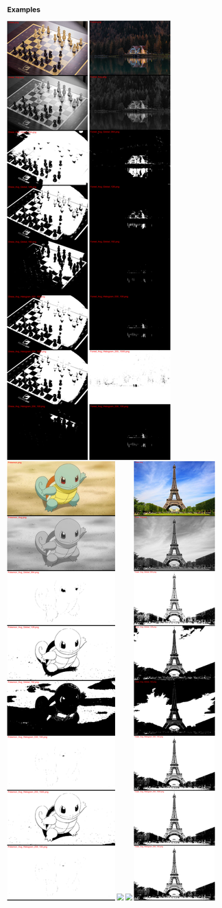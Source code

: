 

### **Examples**

![](./output/Combined/chess.png)
![](./output/Combined/forest.png)
![](./output/Combined/pokemon.png)
![](./output/Combined/test_printer.png)
![](./output/Combined/text.png)
![](./output/Combined/tower.png)